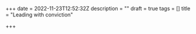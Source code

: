 +++
date = 2022-11-23T12:52:32Z
description = ""
draft = true
tags = []
title = "Leading with conviction"

+++

